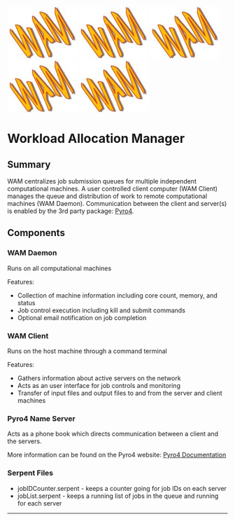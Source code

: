 ![yee](https://github.com/blaykareyano/WAM/blob/master/yeet.JPG "YEET") ![yee](https://github.com/blaykareyano/WAM/blob/master/yeet.JPG "YEET") ![yee](https://github.com/blaykareyano/WAM/blob/master/yeet.JPG "YEET") ![yee](https://github.com/blaykareyano/WAM/blob/master/yeet.JPG "YEET") ![yee](https://github.com/blaykareyano/WAM/blob/master/yeet.JPG "YEET")

# Workload Allocation Manager

## Summary
WAM centralizes job submission queues for multiple independent computational machines. A user controlled client computer (WAM Client) manages the queue and distribution of work to remote computational machines (WAM Daemon). Communication between the client and server(s) is enabled by the 3rd party package: [Pyro4](https://pyro4.readthedocs.io/en/stable/index.html "Pyro4 Documentation").

## Components
### WAM Daemon
Runs on all computational machines

Features:
- Collection of machine information including core count, memory, and status
- Job control execution including kill and submit commands
- Optional email notification on job completion

### WAM Client
Runs on the host machine through a command terminal

Features:
- Gathers information about active servers on the network
- Acts as an user interface for job controls and monitoring
- Transfer of input files and output files to and from the server and client machines

### Pyro4 Name Server
Acts as a phone book which directs communication between a client and the servers.

More information can be found on the Pyro4 website: [Pyro4 Documentation](https://pyro4.readthedocs.io/en/stable/index.html "Pyro4 Documentation")


### Serpent Files
- jobIDCounter.serpent - keeps a counter going for job IDs on each server
- jobList.serpent - keeps a running list of jobs in the queue and running for each server
---
